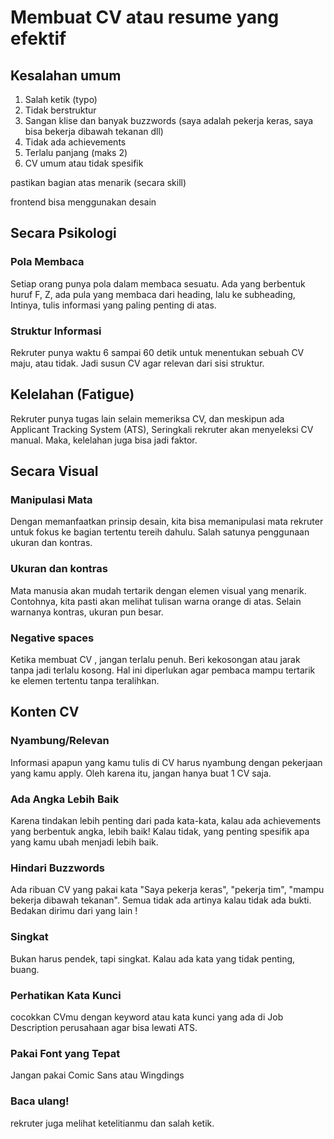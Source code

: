 # Membuat CV atau resume yang efektif
## Kesalahan umum 
1. Salah ketik (typo)
2. Tidak berstruktur
3. Sangan klise dan banyak buzzwords (saya adalah pekerja keras, saya bisa bekerja dibawah tekanan dll)
4. Tidak ada achievements
5. Terlalu panjang (maks 2)
6. CV umum atau tidak spesifik

pastikan bagian atas menarik (secara skill)

frontend bisa menggunakan desain 

## Secara Psikologi 
### Pola Membaca
Setiap orang punya pola dalam membaca sesuatu. Ada yang berbentuk huruf F, Z, ada pula yang membaca dari heading, lalu ke subheading, Intinya, tulis informasi yang paling penting di atas. 

### Struktur Informasi
Rekruter punya waktu 6 sampai 60 detik untuk menentukan sebuah CV maju, atau tidak. Jadi susun CV agar relevan dari sisi struktur. 

## Kelelahan (Fatigue)
Rekruter punya tugas lain selain memeriksa CV, dan meskipun ada Applicant Tracking System (ATS), Seringkali rekruter akan menyeleksi CV manual. Maka, kelelahan juga bisa jadi faktor. 

## Secara Visual
### Manipulasi Mata 
Dengan memanfaatkan prinsip desain, kita bisa memanipulasi mata rekruter untuk fokus ke bagian tertentu tereih dahulu. Salah satunya penggunaan ukuran dan kontras. 

### Ukuran dan kontras
Mata manusia akan mudah tertarik dengan elemen visual yang menarik. Contohnya, kita pasti akan melihat tulisan warna orange di atas. Selain warnanya kontras, ukuran pun besar. 

### Negative spaces 
Ketika membuat CV , jangan terlalu penuh. Beri kekosongan atau jarak tanpa jadi terlalu kosong. Hal ini diperlukan agar pembaca mampu tertarik ke elemen tertentu tanpa teralihkan. 


## Konten CV
### Nyambung/Relevan 
Informasi apapun yang kamu tulis di CV harus nyambung dengan pekerjaan yang kamu apply. Oleh karena itu, jangan hanya buat 1 CV saja. 

### Ada Angka Lebih Baik
Karena tindakan lebih penting dari pada kata-kata, kalau ada achievements yang berbentuk angka, lebih baik! Kalau tidak, yang penting spesifik apa yang kamu ubah menjadi lebih baik. 

### Hindari Buzzwords
Ada ribuan CV yang pakai kata "Saya pekerja keras", "pekerja tim", "mampu bekerja dibawah tekanan". Semua tidak ada artinya kalau tidak ada bukti. Bedakan dirimu dari yang lain !

### Singkat
Bukan harus pendek, tapi singkat. Kalau ada kata yang tidak penting, buang. 

### Perhatikan Kata Kunci 
cocokkan CVmu dengan keyword atau kata kunci yang ada di Job Description perusahaan agar bisa lewati ATS.

### Pakai Font yang Tepat
Jangan pakai Comic Sans atau Wingdings

### Baca ulang!
rekruter juga melihat ketelitianmu dan salah ketik. 